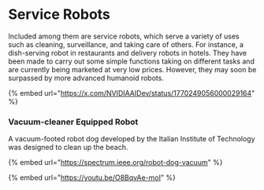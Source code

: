 # Service Robots

Included among them are service robots, which serve a variety of uses such as cleaning, surveillance, and taking care of others. For instance, a dish-serving robot in restaurants and delivery robots in hotels. They have been made to carry out some simple functions taking on different tasks and are currently being marketed at very low prices. However, they may soon be surpassed by more advanced humanoid robots.

{% embed url="https://x.com/NVIDIAAIDev/status/1770249056000029164" %}

### Vacuum-cleaner Equipped Robot

A vacuum-footed robot dog developed by the Italian Institute of Technology was designed to clean up the beach.

{% embed url="https://spectrum.ieee.org/robot-dog-vacuum" %}

{% embed url="https://youtu.be/O8BqvAe-moI" %}






